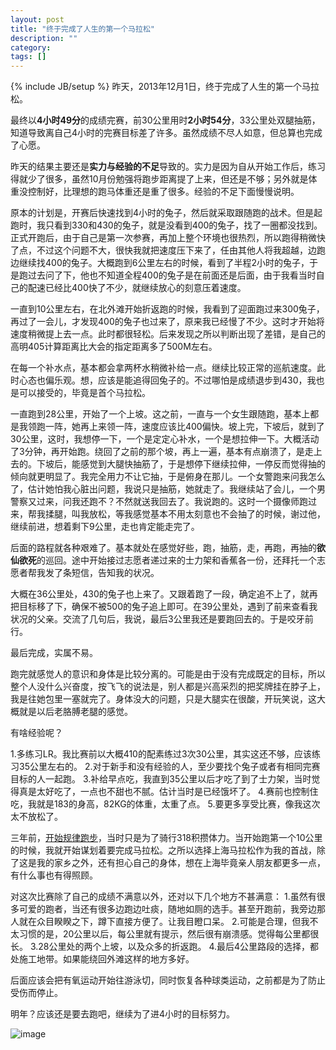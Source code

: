 ```yaml
---
layout: post
title: "终于完成了人生的第一个马拉松"
description: ""
category: 
tags: []
---
```

{% include JB/setup %}
昨天，2013年12月1日，终于完成了人生的第一个马拉松。

最终以**4小时49分**的成绩完赛，前30公里用时**2小时54分**，33公里处双腿抽筋，知道导致离自己4小时的完赛目标差了许多。虽然成绩不尽人如意，但总算也完成了心愿。

昨天的结果主要还是**实力与经验的不足**导致的。实力是因为自从开始工作后，练习得就少了很多，虽然10月份勉强将跑步距离提了上来，但还是不够；另外就是体重没控制好，比理想的跑马体重还是重了很多。经验的不足下面慢慢说明。

原本的计划是，开赛后快速找到4小时的兔子，然后就采取跟随跑的战术。但是起跑时，我只看到330和430的兔子，就是没看到400的兔子，找了一圈都没找到。正式开跑后，由于自己是第一次参赛，再加上整个环境也很热烈，所以跑得稍微快了点，不过这个问题不大，很快我就把速度压下来了，任由其他人将我超越，边跑边继续找400的兔子。大概跑到6公里左右的时候，看到了半程2小时的兔子，于是跑过去问了下，他也不知道全程400的兔子是在前面还是后面，由于我看当时自己的配速已经比400快了不少，就继续放心的刻意压着速度。

一直到10公里左右，在北外滩开始折返跑的时候，我看到了迎面跑过来300兔子，再过了一会儿，才发现400的兔子也过来了，原来我已经慢了不少。这时才开始将速度稍微提上去一点。此时都很轻松。后来发现之所以判断出现了差错，是自己的高明405计算距离比大会的指定距离多了500M左右。

在每一个补水点，基本都会拿两杯水稍微补给一点。继续比较正常的巡航速度。此时心态也偏乐观。想，应该是能追得回兔子的。不过哪怕是成绩退步到430，我也是可以接受的，毕竟是首个马拉松。

一直跑到28公里，开始了一个上坡。这之前，一直与一个女生跟随跑，基本上都是我领跑一阵，她再上来领一阵，速度应该比400偏快。坡上完，下坡后，就到了30公里，这时，我想停一下，一个是定定心补水，一个是想拉伸一下。大概活动了3分钟，再开始跑。绕回了之前的那个坡，再上一遍，基本有点崩溃了，是走上去的。下坡后，能感觉到大腿快抽筋了，于是想停下继续拉伸，一停反而觉得抽的倾向就更明显了。我完全用力不让它抽，于是俯身在那儿。一个女警跑来问我怎么了，估计她怕我心脏出问题，我说只是抽筋，她就走了。我继续站了会儿，一个男警察又过来，问我还跑不？不然就送我回去了。我说跑的。这时一个摄像师跑过来，帮我揉腿，叫我放松，等我感觉基本不用太刻意也不会抽了的时候，谢过他，继续前进，想着剩下9公里，走也肯定能走完了。

后面的路程就各种艰难了。基本就处在感觉好些，跑，抽筋，走，再跑，再抽的**欲仙欲死**的巡回。途中开始接过志愿者递过来的士力架和香蕉各一份，还拜托一个志愿者帮我发了条短信，告知我的状况。

大概在36公里处，430的兔子也上来了。又跟着跑了一段，确定追不上了，就再把目标移了下，确保不被500的兔子追上即可。在39公里处，遇到了前来查看我状况的父亲。交流了几句后，我说，最后3公里我还是要跑回去的。于是咬牙前行。

最后完成，实属不易。

跑完就感觉人的意识和身体是比较分离的。可能是由于没有完成既定的目标，所以整个人没什么兴奋度，按飞飞的说法是，别人都是兴高采烈的把奖牌挂在脖子上，我是往她包里一塞就完了。身体没大的问题，只是大腿实在很酸，开玩笑说，这大概就是以后老胳膊老腿的感觉。

有啥经验呢？

1.多练习LR。我比赛前以大概410的配素练过3次30公里，其实这还不够，应该练习35公里左右的。
2.对于新手和没有经验的人，至少要找个兔子或者有相同完赛目标的人一起跑。
3.补给早点吃，我直到35公里以后才吃了到了士力架，当时觉得真是太好吃了，一点也不甜也不腻。估计当时是已经饿坏了。
4.赛前也控制住吃，我就是183的身高，82KG的体重，太重了点。
5.要更多享受比赛，像我这次太不放松了。

三年前，[开始规律跑步](http://qiuqiu.info/20/04/2012/jogging/)，当时只是为了骑行318积攒体力。当开始跑第一个10公里的时候，我就开始谋划着要完成马拉松。之所以选择上海马拉松作为我的首战，除了这是我的家乡之外，还有担心自己的身体，想在上海毕竟亲人朋友都更多一点，有什么事也有得照顾。

对这次比赛除了自己的成绩不满意以外，还对以下几个地方不甚满意：
1.虽然有很多可爱的跑者，当还有很多边跑边吐痰，随地如厕的选手。甚至开跑前，我旁边那人就在众目睽睽之下，蹲下直接方便了。让我目瞪口呆。
2.可能是合理，但我不太习惯的是，20公里以后，每公里就有提示，然后很有崩溃感。觉得每公里都很长。
3.28公里处的两个上坡，以及众多的折返跑。
4.最后4公里路段的选择，都处施工地带。如果能绕回外滩这样的地方多好。

后面应该会把有氧运动开始往游泳切，同时恢复各种球类运动，之前都是为了防止受伤而停止。

明年？应该还是要去跑吧，继续为了进4小时的目标努力。

![image](http://ww3.sinaimg.cn/large/697dc0c0gw1eb6cn47vywj20f00qodgu.jpg)



